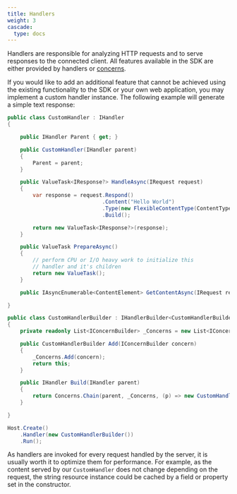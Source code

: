 ```yaml
---
title: Handlers
weight: 3
cascade:
  type: docs
---
```


Handlers are responsible for analyzing HTTP requests and to serve responses to the connected client. All features
available in the SDK are either provided by handlers or [concerns](./concerns).

If you would like to add an additional feature that cannot be achieved using the existing
functionality to the SDK or your own web application, you may implement
a custom handler instance. The following example will generate a simple text response:

```csharp
public class CustomHandler : IHandler
{ 

    public IHandler Parent { get; }

    public CustomHandler(IHandler parent)
    {
        Parent = parent;
    }

    public ValueTask<IResponse?> HandleAsync(IRequest request)
    {
        var response = request.Respond()
                              .Content("Hello World")
                              .Type(new FlexibleContentType(ContentType.TextPlain))
                              .Build();

        return new ValueTask<IResponse?>(response);
    }

    public ValueTask PrepareAsync() 
    {
        // perform CPU or I/O heavy work to initialize this
        // handler and it's children
        return new ValueTask();
    }

    public IAsyncEnumerable<ContentElement> GetContentAsync(IRequest request) => AsyncEnumerable.Empty<ContentElement>();

}

public class CustomHandlerBuilder : IHandlerBuilder<CustomHandlerBuilder>
{
    private readonly List<IConcernBuilder> _Concerns = new List<IConcernBuilder>();

    public CustomHandlerBuilder Add(IConcernBuilder concern)
    {
        _Concerns.Add(concern);
        return this;
    }

    public IHandler Build(IHandler parent)
    {
        return Concerns.Chain(parent, _Concerns, (p) => new CustomHandler(p));
    }

}

Host.Create()
    .Handler(new CustomHandlerBuilder())
    .Run();
```

As handlers are invoked for every request handled by the server, it is usually worth it to
optimize them for performance. For example, as the content served by our `CustomHandler` does
not change depending on the request, the string resource instance could be cached by a field or property
set in the constructor.
